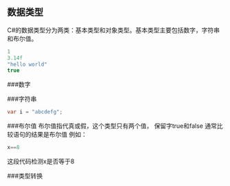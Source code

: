## 数据类型

C#的数据类型分为两类：基本类型和对象类型。基本类型主要包括数字，字符串和布尔值。
```csharp
1
3.14f
"hello world"
true
```

###数字

###字符串
```csharp
var i = "abcdefg";  
```

###布尔值
布尔值指代真或假，这个类型只有两个值， 保留字true和false
通常比较语句的结果是布尔值 例如：
```csharp
x==8
```
这段代码检测x是否等于8

###类型转换


